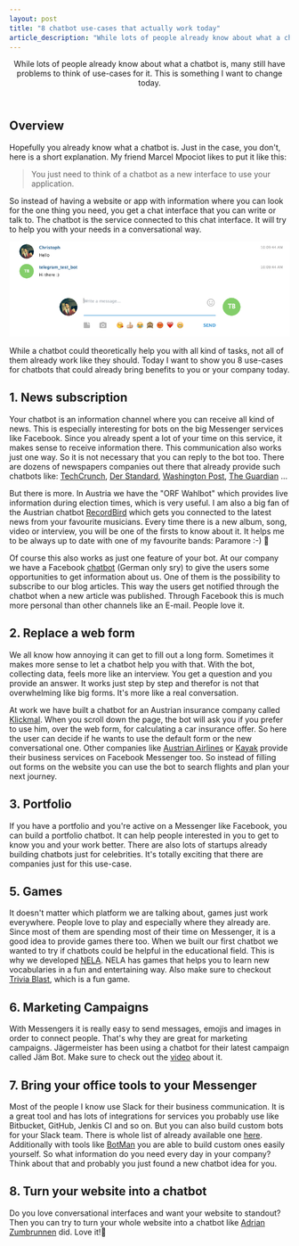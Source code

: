 ```yaml
---
layout: post
title: "8 chatbot use-cases that actually work today"
article_description: "While lots of people already know about what a chatbot is, many still have problems to think of use-cases for it. This is something I want to change today."
---
```



<header>
While lots of people already know about what a chatbot is, many still have problems to think of use-cases for it. This is something I want to change today.
</header>

## Overview

Hopefully you already know what a chatbot is. Just in the case, you don't, here is a short explanation. My friend Marcel Mpociot likes to put it like this:

<blockquote>You just need to think of a chatbot as a new interface to use your application.</blockquote>

So instead of having a website or app with information where you can look for the one thing you need, you get a chat interface that you can write or talk to. The chatbot is the service connected to this chat interface. It will try to help you with your needs in a conversational way.

<img class="alignnone" style="max-width: 100%; height: auto;" alt="Telegram chat interface" src="/assets/post-images/telegram_hello.png" width="700" />

While a chatbot could theoretically help you with all kind of tasks, not all of them already work like they should. Today I want to show you 8 use-cases for chatbots that could already bring benefits to you or your company today.

## 1. News subscription

Your chatbot is an information channel where you can receive all kind of news. This is especially interesting for bots on the big Messenger services like Facebook. Since you already spent a lot of your time on this service, it makes sense to receive information there. This communication also works just one way. So it is not necessary that you can reply to the bot too. There are dozens of newspapers companies out there that already provide such chatbots like: [TechCrunch](https://www.messenger.com/t/8062627951), [Der Standard](https://www.messenger.com/t/122737471962), [Washington Post](https://www.messenger.com/t/15225899564), [The Guardian](https://www.messenger.com/t/10513336322) ...

But there is more. In Austria we have the "ORF Wahlbot" which provides live information during election times, which is very useful. I am also a big fan of the Austrian chatbot [RecordBird](https://www.messenger.com/t/RecordBird) which gets you connected to the latest news from your favourite musicians. Every time there is a new album, song, video or interview, you will be one of the firsts to know about it. It helps me to be always up to date with one of my favourite bands: Paramore :-) 🤘

Of course this also works as just one feature of your bot. At our company we have a Facebook [chatbot](https://www.messenger.com/t/liechteneckers) (German only sry) to give the users some opportunities to get information about us. One of them is the possibility to subscribe to our blog articles. This way the users get notified through the chatbot when a new article was published. Through Facebook this is much more personal than other channels like an E-mail. People love it.

## 2. Replace a web form

We all know how annoying it can get to fill out a long form. Sometimes it makes more sense to let a chatbot help you with that.
With the bot, collecting data, feels more like an interview. You get a question and you provide an answer. It works just step by step and therefor is not that overwhelming like big forms. It's more like a real conversation.

At work we have built a chatbot for an Austrian insurance company called [Klickmal](https://www.klickmal.at/mobilitaet/kfz-versicherung.html). When you scroll down the page, the bot will ask you if you prefer to use him, over the web form, for calculating a car insurance offer. So here the user can decide if he wants to use the default form or the new conversational one. Other companies like [Austrian Airlines](https://www.messenger.com/t/336760059841) or [Kayak](https://www.messenger.com/t/90811893045/) provide their business services on Facebook Messenger too. So instead of filling out forms on the website you can use the bot to search flights and plan your next journey.

## 3. Portfolio

If you have a portfolio and you're active on a Messenger like Facebook, you can build a portfolio chatbot. It can help people interested in you to get to know you and your work better. There are also lots of startups already building chatbots just for celebrities. It's totally exciting that there are companies just for this use-case.

## 5. Games

It doesn't matter which platform we are talking about, games just work everywhere. People love to play and especially where they already  are. Since most of them are spending most of their time on Messenger, it is a good idea to provide games there too. When we built our first chatbot we wanted to try if chatbots could be helpful in the educational field. This is why we developed [NELA](https://www.messenger.com/t/nelabot). NELA has games that helps you to learn new vocabularies in a fun and entertaining way. Also make sure to checkout [Trivia Blast](https://www.messenger.com/t/triviablast1), which is a fun game.

## 6. Marketing Campaigns

With Messengers it is really easy to send messages, emojis and images in order to connect people. That's why they are great for marketing campaigns. Jägermeister has been using a chatbot for their latest campaign called Jäm Bot. Make sure to check out the [video](https://www.la-red.de/en/work/j%C3%A4germeister/j%C3%A4m-bot-chatvertising/) about it.

## 7. Bring your office tools to your Messenger

Most of the people I know use Slack for their business communication. It is a great tool and has lots of integrations for services you probably use like Bitbucket, GitHub, Jenkis CI and so on. But you can also build custom bots for your Slack team. There is whole list of already available one [here](https://crbotgarage.slack.com/apps/category/At0MQP5BEF-bots). Additionally with tools like [BotMan](https://botman.io/) you are able to build custom ones easily yourself. So what information do you need every day in your company? Think about that and probably you just found a new chatbot idea for you.

## 8. Turn your website into a chatbot

Do you love conversational interfaces and want your website to standout? Then you can try to turn your whole website into a chatbot like [Adrian Zumbrunnen](https://azumbrunnen.me/) did. Love it!🤘
